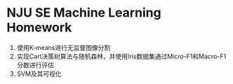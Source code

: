 # NJU SE Machine Learning Homework

1. 使用K-means进行无监督图像分割
2. 实现Cart决策树算法与随机森林，并使用Iris数据集通过Micro-F1和Macro-F1分数进行评估
2. SVM及其可视化